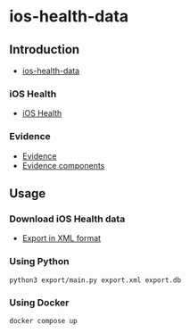 # ios-health-data
## Introduction
- [ios-health-data](https://github.com/majent4/ios-health-data)
### iOS Health
- [iOS Health](https://www.apple.com/ios/health)
### Evidence
- [Evidence](https://evidence.dev)
- [Evidence components](https://docs.evidence.dev/components/all-components)
## Usage
### Download iOS Health data
- [Export in XML format](https://support.apple.com/guide/iphone/share-your-health-data-iph5ede58c3d/ios)
### Using Python
```shell
python3 export/main.py export.xml export.db
```
### Using Docker
```shell
docker compose up
```
